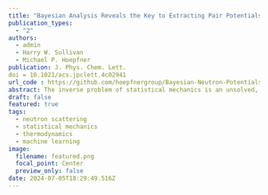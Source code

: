 ```yaml
---
title: "Bayesian Analysis Reveals the Key to Extracting Pair Potentials from Neutron Scattering Data"
publication_types:
  - "2"
authors:
  - admin
  - Harry W. Sullivan
  - Michael P. Hoepfner
publication: J. Phys. Chem. Lett.
doi = 10.1021/acs.jpclett.4c02941
url_code : https://github.com/hoepfnergroup/Bayesian-Neutron-Potentials
abstract: The inverse problem of statistical mechanics is an unsolved, century-old challenge to learn classical pair potentials directly from experimental scattering data. This problem was extensively investigated in the 20th century but was eventually eclipsed by standard methods of benchmarking pair potentials to macroscopic thermodynamic data. However, it is becoming increasingly clear that existing force field models fail to reliably reproduce fluid structures even in simple liquids, which can result in reduced transferability and substantial misrepresentations of thermophysical behavior and self-assembly. In this study, we revisited the structure inverse problem for a classical Mie fluid to determine to what extent experimental uncertainty in neutron scattering data influences the ability to recover classical pair potentials. Bayesian uncertainty quantification was used to show that structure factors with random noise smaller than 0.005 to $\sim30$ $\si{\angstrom}^{-1}$ are required to accurately recover pair potentials from neutron scattering. Notably, modern neutron instruments can achieve this precision to extract classical force models to within approximately $\pm$ 1.3 for the repulsive exponent, $\pm$ 0.068 $\si{\angstrom}^{-1}$ for atomic size, and 0.024 kcal/mol in the potential well-depth with 95\% confidence. Our results suggest the exciting possibility of improving molecular simulation accuracy through the incorporation of neutron scattering data, advancement in structural modeling, and extraction of model-independent measurements of local atomic forces in real fluids. 
draft: false
featured: true
tags:
  - neutron scattering
  - statistical mechanics
  - thermodynamics
  - machine learning
image:
  filename: featured.png
  focal_point: Center
  preview_only: false
date: 2024-07-05T18:29:49.516Z
---
```


